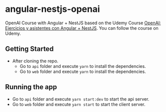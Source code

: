 # angular-nestjs-openai

OpenAI Course with Angular + NestJS based on the Udemy Course [OpenAI: Ejercicios y asistentes con Angular + NestJS](https://www.udemy.com/course/angular-nest-openai/). You can follow the course on Udemy.

## Getting Started

- After cloning the repo.
  - Go to `api` folder and execute `yarn` to install the dependencies.
  - Go to `web` folder and execute `yarn` to install the dependencies.

## Running the app

- Go to `api` folder and execute `yarn start:dev` to start the api server.
- Go to `web` folder and execute `yarn start` to start the client server.